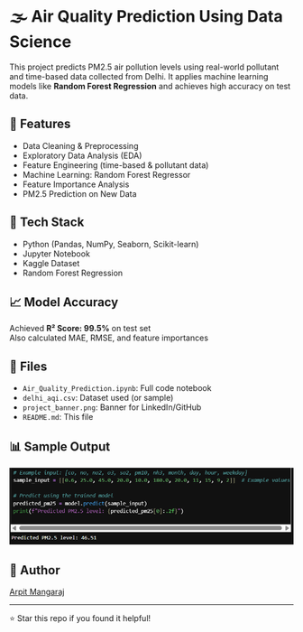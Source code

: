 
# 🌫️ Air Quality Prediction Using Data Science

This project predicts PM2.5 air pollution levels using real-world pollutant and time-based data collected from Delhi. It applies machine learning models like **Random Forest Regression** and achieves high accuracy on test data.

## 📌 Features
- Data Cleaning & Preprocessing
- Exploratory Data Analysis (EDA)
- Feature Engineering (time-based & pollutant data)
- Machine Learning: Random Forest Regressor
- Feature Importance Analysis
- PM2.5 Prediction on New Data

## 🧪 Tech Stack
- Python (Pandas, NumPy, Seaborn, Scikit-learn)
- Jupyter Notebook
- Kaggle Dataset
- Random Forest Regression

## 📈 Model Accuracy
Achieved **R² Score: 99.5%** on test set  
Also calculated MAE, RMSE, and feature importances

## 📂 Files
- `Air_Quality_Prediction.ipynb`: Full code notebook
- `delhi_aqi.csv`: Dataset used (or sample)
- `project_banner.png`: Banner for LinkedIn/GitHub
- `README.md`: This file

## 📊 Sample Output
![PM2.5 Prediction Output](predicted_pm25_output.png)

## 🧠 Author
[Arpit Mangaraj](https://www.linkedin.com/in/arpit-mangaraj-894049256/)

---

⭐ Star this repo if you found it helpful!
